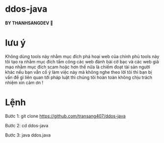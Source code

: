 # ddos-java
<h4>BY THANHSANGDEV 🚀</h4> 

# lưu ý 
Không dùng tools này nhằm mục đích phá hoại web của chính phủ tools này tôi tạo ra nhằm mục đích tấm công các web đánh bài cờ bạc và các web giả mạo nhằm mục đích scam hoặc hơn thế nữa là chiếm đoạt tài sản người khác nếu bạn vẫn cố ý làm việc này mà không nghe theo lời tôi thì bạn bị vấn đề gì liên quan tới pháp luật thì chúng tôi hoàn toàn không chịu trách nhiệm xin cảm ơn ! 

# Lệnh 

Bước 1: git clone https://github.com/transang407/ddos-java

Bước 2: cd ddos-java

Bước 3: java ddos.java

 
